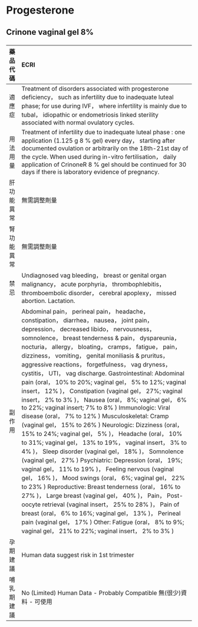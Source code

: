 # Progesterone

## Crinone vaginal gel 8%

##### 

| 藥品代碼   | ECRI                                                                                                                                                                                                                                                                                                                                                                                                                                                                                                                                                                                                                                                                                                                                                                                                                                                                                                                                                                                                                                                                                                                                                                                                                                                                                                                                                                                                                                                                                   |
|:-----------|:---------------------------------------------------------------------------------------------------------------------------------------------------------------------------------------------------------------------------------------------------------------------------------------------------------------------------------------------------------------------------------------------------------------------------------------------------------------------------------------------------------------------------------------------------------------------------------------------------------------------------------------------------------------------------------------------------------------------------------------------------------------------------------------------------------------------------------------------------------------------------------------------------------------------------------------------------------------------------------------------------------------------------------------------------------------------------------------------------------------------------------------------------------------------------------------------------------------------------------------------------------------------------------------------------------------------------------------------------------------------------------------------------------------------------------------------------------------------------------------|
| 適應症     | Treatment of disorders associated with progesterone deficiency， such as infertility due to inadequate luteal phase; for use during IVF， where infertility is mainly due to tubal， idiopathic or endometriosis linked sterility associated with normal ovulatory cycles.                                                                                                                                                                                                                                                                                                                                                                                                                                                                                                                                                                                                                                                                                                                                                                                                                                                                                                                                                                                                                                                                                                                                                                                                             |
| 用法用量   | Treatment of infertility due to inadequate luteal phase : one application (1.125 g 8 % gel) every day， starting after documented ovulation or arbitrarily on the 18th-21st day of the cycle. When used during in-vitro fertilisation， daily application of CrinoneR 8 % gel should be continued for 30 days if there is laboratory evidence of pregnancy.                                                                                                                                                                                                                                                                                                                                                                                                                                                                                                                                                                                                                                                                                                                                                                                                                                                                                                                                                                                                                                                                                                                            |
| 肝功能異常 | 無需調整劑量                                                                                                                                                                                                                                                                                                                                                                                                                                                                                                                                                                                                                                                                                                                                                                                                                                                                                                                                                                                                                                                                                                                                                                                                                                                                                                                                                                                                                                                                           |
| 腎功能異常 | 無需調整劑量                                                                                                                                                                                                                                                                                                                                                                                                                                                                                                                                                                                                                                                                                                                                                                                                                                                                                                                                                                                                                                                                                                                                                                                                                                                                                                                                                                                                                                                                           |
| 禁忌       | Undiagnosed vag bleeding， breast or genital organ malignancy， acute porphyria， thrombophlebitis， thromboembolic disorder， cerebral apoplexy， missed abortion. Lactation.                                                                                                                                                                                                                                                                                                                                                                                                                                                                                                                                                                                                                                                                                                                                                                                                                                                                                                                                                                                                                                                                                                                                                                                                                                                                                                         |
| 副作用     | Abdominal pain， perineal pain， headache， constipation， diarrhea， nausea， joint pain， depression， decreased libido， nervousness， somnolence， breast tenderness & pain， dyspareunia， nocturia， allergy， bloating， cramps， fatigue， pain， dizziness， vomiting， genital moniliasis & pruritus， aggressive reactions， forgetfulness， vag dryness， cystitis， UTI， vag discharge. Gastrointestinal: Abdominal pain (oral， 10% to 20%; vaginal gel， 5% to 12%; vaginal insert， 12% )， Constipation (vaginal gel， 27%; vaginal insert， 2% to 3% )， Nausea (oral， 8%; vaginal gel， 6% to 22%; vaginal insert; 7% to 8% ) Immunologic: Viral disease (oral， 7% to 12% ) Musculoskeletal: Cramp (vaginal gel， 15% to 26% ) Neurologic: Dizziness (oral， 15% to 24%; vaginal gel， 5% )， Headache (oral， 10% to 31%; vaginal gel， 13% to 19%， vaginal insert， 3% to 4% )， Sleep disorder (vaginal gel， 18% )， Somnolence (vaginal gel， 27% ) Psychiatric: Depression (oral， 19%; vaginal gel， 11% to 19% )， Feeling nervous (vaginal gel， 16% )， Mood swings (oral， 6%; vaginal gel， 22% to 23% ) Reproductive: Breast tenderness (oral， 16% to 27% )， Large breast (vaginal gel， 40% )， Pain， Post-oocyte retrieval (vaginal insert， 25% to 28% )， Pain of breast (oral， 6% to 16%; vaginal gel， 13% )， Perineal pain (vaginal gel， 17% ) Other: Fatigue (oral， 8% to 9%; vaginal gel， 21% to 22%; vaginal insert， 2% to 3% ) |
| 孕期建議   | Human data suggest risk in 1st trimester                                                                                                                                                                                                                                                                                                                                                                                                                                                                                                                                                                                                                                                                                                                                                                                                                                                                                                                                                                                                                                                                                                                                                                                                                                                                                                                                                                                                                                               |
| 哺乳期建議 | No (Limited) Human Data - Probably Compatible 無(很少)資料 - 可使用                                                                                                                                                                                                                                                                                                                                                                                                                                                                                                                                                                                                                                                                                                                                                                                                                                                                                                                                                                                                                                                                                                                                                                                                                                                                                                                                                                                                                    |

